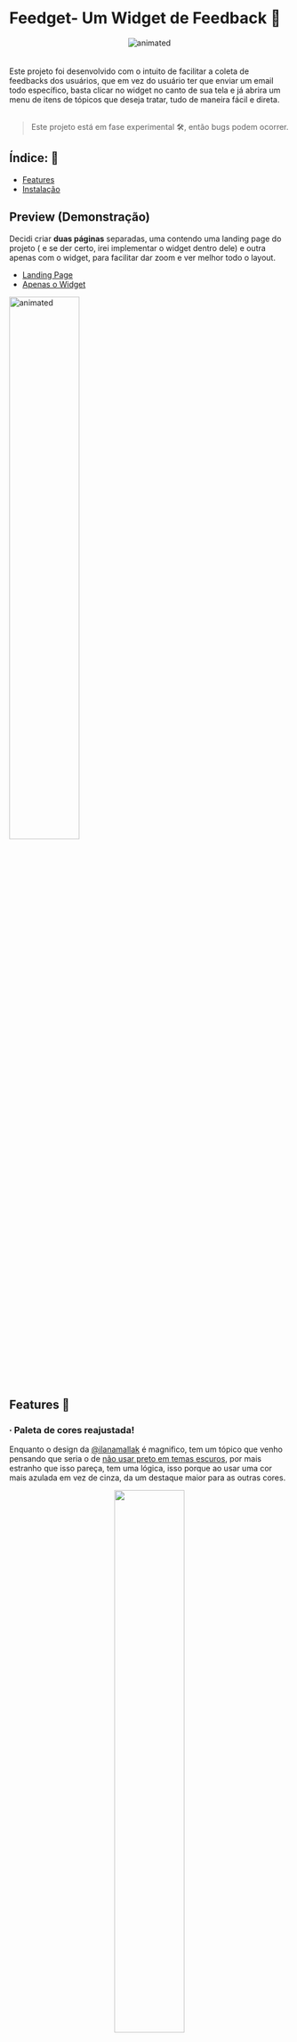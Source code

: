 # Feedget- Um Widget de Feedback 💬

<div align="center">
<img src="https://user-images.githubusercontent.com/53125029/167943551-915cf9dc-e2e2-4beb-9a61-0a23079cac03.gif" alt="animated"/>
</div> <br><br>
Este projeto foi desenvolvido com o intuito de facilitar a coleta de feedbacks dos usuários, que em vez do usuário ter que enviar um email todo específico, basta clicar no widget no canto de sua tela e já abrira um menu de itens de tópicos que deseja tratar, tudo de maneira fácil e direta. <br><br>


> Este projeto está em fase experimental 🛠, então bugs podem ocorrer. 

## Índice: 🔗
* [Features](#Features)
* [Instalação](#Instalação)

## Preview (Demonstração)
Decidi criar **duas páginas** separadas, uma contendo uma landing page do projeto ( e se der certo, irei implementar o widget dentro dele) e outra apenas com o widget, para facilitar dar zoom e ver melhor todo o layout. 
* [Landing Page](https://feedget-landingpage.vercel.app/)
* [Apenas o Widget](https://feedget-widget-juniokoi.vercel.app/)
<img src="https://user-images.githubusercontent.com/53125029/167980064-8a4fd57b-8ae1-450b-b759-5dfa123e0361.gif" alt="animated" width=50% height=50%>
<!-- <img src="" width=50% height=50%> -->

## Features 🎉

### ∙ Paleta de cores reajustada! 
Enquanto o design da [@ilanamallak](https://www.linkedin.com/in/ilana-mallak/) é magnifico, tem um tópico que venho pensando que seria o de [não usar preto em temas escuros](https://www.jacksonsart.com/blog/2013/08/08/use-of-black-killing-your-colours/), por mais estranho que isso pareça, tem uma lógica, isso porque ao usar uma 
cor mais azulada em vez de cinza, da um destaque maior para as outras cores. <br>
<div align="center">
<img src="https://user-images.githubusercontent.com/53125029/167978774-ef4e06bf-b893-4879-8b15-c50068e131b8.png" width=50% height=50%>
                                                                                                                </div>

### ∙ Modo claro e escuro!
<div align="center">
<img src="https://user-images.githubusercontent.com/53125029/168494603-8625a173-f438-43b8-9b57-80a4db17b4c0.gif" width=38% height=38%>
</div>
<br><br> 

### ∙ Email personalizado 📫
<div align="center">
<img src="https://user-images.githubusercontent.com/53125029/167916570-7d997e85-bc5e-48a9-b0c4-ab6f454396a6.png" alt="An email screenshot" width=50% height=50% />
</div>
<br><br>
A cada nova solicitação que o cliente enviar, o servidor irá receber um email notificando este envio, e foram adicionados estilos para tornar essa notificação mais fácil de ler e interpretar.

### ∙ Placeholder personalizado
Agora dependendo do menu que você está, o texto que aparece quando não há nenhum texto é diferente dependendo do contexto.<br><br>
<div align="center">
<img src="https://user-images.githubusercontent.com/53125029/167977904-2c7847a6-0b2b-40a2-bfa6-6c7b3a591ba9.gif" alt="animated" width=30% height=30%>
</div>

## Instalação WEB ⬇
Este projeto é Open Source e portanto você podê baixa-lo e modifica-lo como quiser, e para facilitar este processo foi disponibilizado todo o projeto para o NPM, logo se quiser adicionar ao seu projeto basta digitar o comando: 
```node
npm i @juniokoi/feedget
```
ou se utilizar yarn
```node
yarn add @juniokoi/feedget
```

E então basta importa-lo para dentro de alguma de suas páginas utilizando 
```jsx
import {Feedget } from '@juniokoi/feedget'
```
E o botão já estará lá

